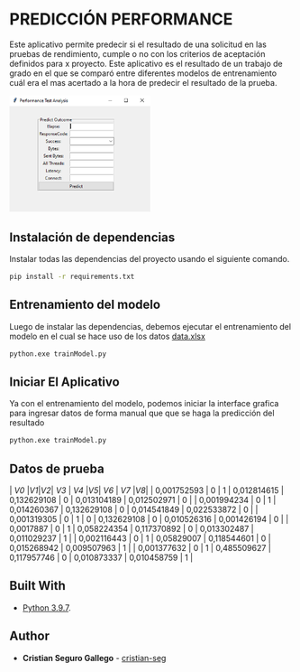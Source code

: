 # PREDICCIÓN PERFORMANCE

Este aplicativo permite predecir si el resultado de una solicitud en las pruebas de rendimiento, cumple o no con los criterios de aceptación definidos para x proyecto.
Este aplicativo es el resultado de un trabajo de grado en el que se comparó entre diferentes modelos de entrenamiento cuál era el mas acertado a la hora de predecir el resultado de la prueba.

<img src="screenShots/PantallaInicial.png" width="250">


## Instalación de dependencias

Instalar todas las dependencias del proyecto usando el siguiente comando.

```bash
pip install -r requirements.txt
```

## Entrenamiento del modelo
Luego de instalar las dependencias, debemos ejecutar el entrenamiento del modelo en el cual se hace uso de los datos [data.xlsx](resources/data.xlsx)

```bash
python.exe trainModel.py
```
## Iniciar El Aplicativo
Ya con el entrenamiento del modelo, podemos iniciar la interface grafica para ingresar datos de forma manual que que se haga la predicción del resultado

```bash
python.exe trainModel.py
```

## Datos de prueba

| *V0*		    |*V1*|*V2*| *V3*        | *V4*        |*V5*| *V6*        | *V7*        |*V8*|
| 0,001752593 | 0  | 1  | 0,012814615 | 0,132629108 | 0  | 0,013104189 | 0,012502971 | 0  |
| 0,001994234 |	0  | 1  | 0,014260367 | 0,132629108 | 0  | 0,014541849 | 0,022533872 | 0  |
| 0,001319305 |	0  | 1  | 0           | 0,132629108 | 0  | 0,010526316 | 0,001426194 | 0  |
| 0,0017887   | 0  | 1  | 0,058224354 | 0,117370892 | 0  | 0,013302487 | 0,011029237 | 1  |
| 0,002116443 |	0  | 1  | 0,05829007  | 0,118544601 | 0  | 0,015268942 | 0,009507963 | 1  |
| 0,001377632 |	0  | 1  | 0,485509627 | 0,117957746 | 0  | 0,010873337 | 0,010458759 | 1  |

## Built With
* [Python 3.9.7](https://www.python.org/downloads/).

## Author

* **Cristian Seguro Gallego** - [cristian-seg](https://github.com/cristian-seg/PerformanceTestAnalysis)
